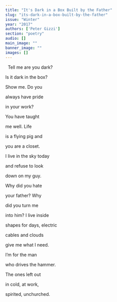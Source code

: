 ```yaml
---
title: "It's Dark in a Box Built by the Father"
slug: "its-dark-in-a-box-built-by-the-father"
issue: "Winter"
year: "2017"
authors: ['Peter Gizzi']
section: "poetry"
audio: []
main_image: ""
banner_image: ""
images: []
---
```

  Tell me are you dark?

 Is it dark in the box?

 Show me. Do you

 always have pride

 in your work?

 You have taught

 me well. Life

 is a flying pig and

 you are a closet.

 I live in the sky today

 and refuse to look

 down on my guy.

 Why did you hate

 your father? Why

 did you turn me

 into him? I live inside

 shapes for days, electric

 cables and clouds

 give me what I need.

 I’m for the man

 who drives the hammer.

 The ones left out

 in cold, at work,

 spirited, unchurched.


